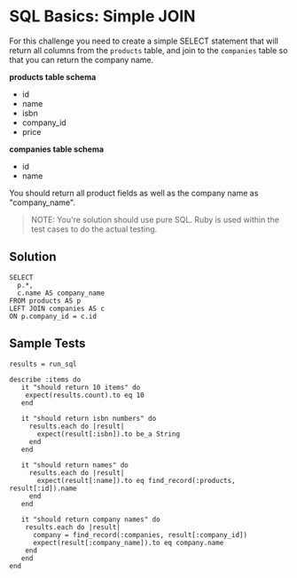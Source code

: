 # SQL Basics: Simple JOIN

For this challenge you need to create a simple SELECT statement that will return all columns from the `products` table, 
and join to the `companies` table so that you can return the company name.

**products table schema**
* id
* name
* isbn
* company_id
* price

**companies table schema**
* id
* name

You should return all product fields as well as the company name as "company_name".
> NOTE: You're solution should use pure SQL. Ruby is used within the test cases to do the actual testing.

## Solution
```
SELECT    
  p.*,
  c.name AS company_name
FROM products AS p
LEFT JOIN companies AS c
ON p.company_id = c.id
```

## Sample Tests
```
results = run_sql

describe :items do
   it "should return 10 items" do
    expect(results.count).to eq 10
   end

   it "should return isbn numbers" do
     results.each do |result|
       expect(result[:isbn]).to be_a String
     end
   end
   
   it "should return names" do
     results.each do |result|
       expect(result[:name]).to eq find_record(:products, result[:id]).name
     end
   end
   
   it "should return company names" do
    results.each do |result|
      company = find_record(:companies, result[:company_id])
      expect(result[:company_name]).to eq company.name
    end
   end
end
```